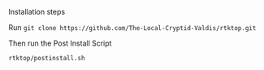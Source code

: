 Installation steps

Run  `git clone https://github.com/The-Local-Cryptid-Valdis/rtktop.git`

Then run the Post Install Script

`rtktop/postinstall.sh `
